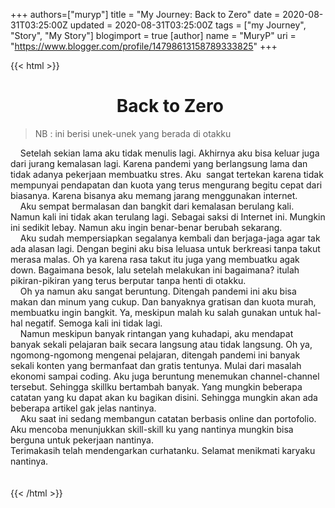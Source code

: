 +++
 authors=["muryp"] 
title = "My Journey: Back to Zero"
date = 2020-08-31T03:25:00Z
updated = 2020-08-31T03:25:00Z
tags = ["my Journey", "Story", "My Story"]
blogimport = true 
[author]
	name = "MuryP"
	uri = "https://www.blogger.com/profile/14798613158789333825"
+++

 {{< html >}} 
<h1 style="text-align: center;">&nbsp;Back to Zero</h1><blockquote><div>NB : ini berisi unek-unek yang berada di otakku</div></blockquote><div><span>&nbsp; &nbsp; Setelah sekian lama aku tidak menulis lagi. Akhirnya aku bisa keluar juga dari jurang kemalasan lagi. Karena pandemi yang berlangsung lama dan tidak adanya pekerjaan membuatku stres. Aku&nbsp; sangat tertekan karena tidak mempunyai pendapatan dan kuota yang terus mengurang begitu cepat dari biasanya. Karena bisanya aku memang jarang menggunakan internet.</span><br /></div><div><span><span>&nbsp; &nbsp; Aku sempat bermalasan dan bangkit dari kemalasan berulang kali. Namun kali ini tidak akan terulang lagi. Sebagai saksi di Internet ini. Mungkin ini sedikit lebay. Namun aku ingin benar-benar berubah sekarang.&nbsp;</span><br /></span></div><div><span>&nbsp; &nbsp; Aku sudah mempersiapkan segalanya kembali dan berjaga-jaga agar tak ada alasan lagi. Dengan begini aku bisa leluasa untuk berkreasi tanpa takut merasa malas. Oh ya karena rasa takut itu juga yang membuatku agak down. Bagaimana besok, lalu setelah melakukan ini bagaimana? itulah pikiran-pikiran yang terus berputar tanpa henti di otakku.&nbsp;</span></div><div><span><span>&nbsp;&nbsp; &nbsp;</span>Oh ya namun aku sangat beruntung. Ditengah pandemi ini aku bisa makan dan minum yang cukup. Dan banyaknya gratisan dan kuota murah, membuatku ingin bangkit. Ya, meskipun malah ku salah gunakan untuk hal-hal negatif. Semoga kali ini tidak lagi.</span></div><div><span><span>&nbsp; &nbsp; Namun meskipun banyak rintangan yang kuhadapi, aku mendapat banyak sekali pelajaran baik secara langsung atau tidak langsung. Oh ya, ngomong-ngomong mengenai pelajaran, ditengah pandemi ini banyak sekali konten yang bermanfaat dan gratis tentunya. Mulai dari masalah ekonomi sampai coding. Aku juga beruntung menemukan channel-channel tersebut. Sehingga skillku bertambah banyak. Yang mungkin beberapa catatan yang ku dapat akan ku bagikan disini. Sehingga mungkin akan ada beberapa artikel gak jelas nantinya.&nbsp;</span><br /></span></div><div><span><span><span>&nbsp;&nbsp; &nbsp;</span>Aku saat ini sedang membangun catatan berbasis online dan portofolio. Aku mencoba menunjukkan skill-skill ku yang nantinya mungkin bisa berguna untuk pekerjaan nantinya.</span></span></div><div><span><span>Terimakasih telah mendengarkan curhatanku. Selamat menikmati karyaku nantinya.</span></span></div><div><span><br /></span></div><div><br /></div>
{{< /html >}}

